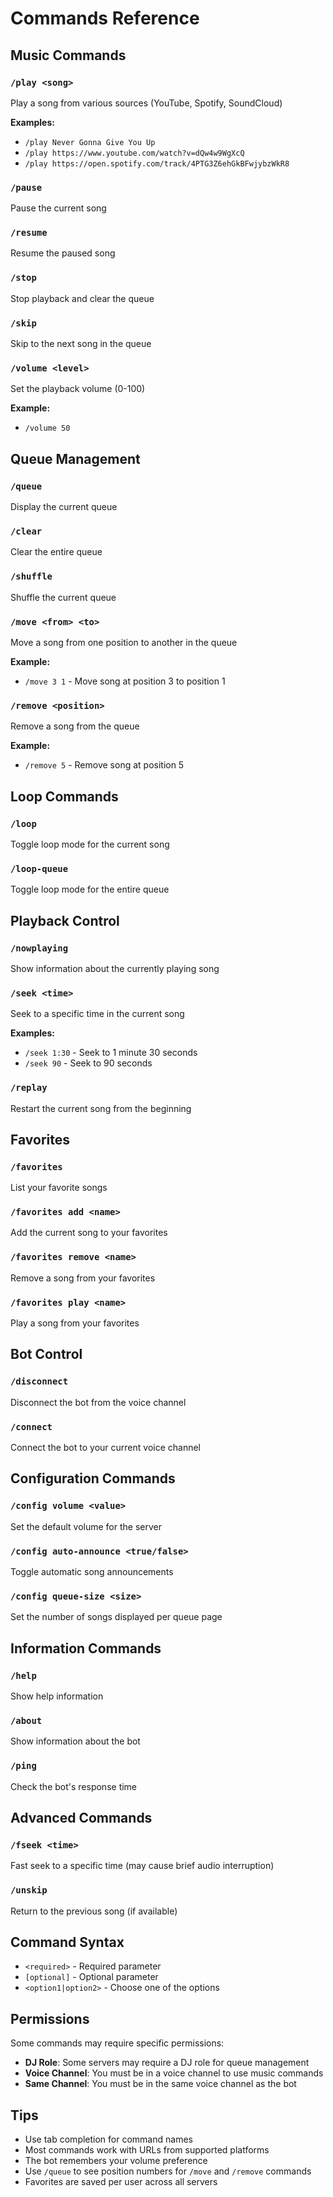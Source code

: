 # Commands Reference

## Music Commands

### `/play <song>`
Play a song from various sources (YouTube, Spotify, SoundCloud)

**Examples:**
- `/play Never Gonna Give You Up`
- `/play https://www.youtube.com/watch?v=dQw4w9WgXcQ`
- `/play https://open.spotify.com/track/4PTG3Z6ehGkBFwjybzWkR8`

### `/pause`
Pause the current song

### `/resume`
Resume the paused song

### `/stop`
Stop playback and clear the queue

### `/skip`
Skip to the next song in the queue

### `/volume <level>`
Set the playback volume (0-100)

**Example:**
- `/volume 50`

## Queue Management

### `/queue`
Display the current queue

### `/clear`
Clear the entire queue

### `/shuffle`
Shuffle the current queue

### `/move <from> <to>`
Move a song from one position to another in the queue

**Example:**
- `/move 3 1` - Move song at position 3 to position 1

### `/remove <position>`
Remove a song from the queue

**Example:**
- `/remove 5` - Remove song at position 5

## Loop Commands

### `/loop`
Toggle loop mode for the current song

### `/loop-queue`
Toggle loop mode for the entire queue

## Playback Control

### `/nowplaying`
Show information about the currently playing song

### `/seek <time>`
Seek to a specific time in the current song

**Examples:**
- `/seek 1:30` - Seek to 1 minute 30 seconds
- `/seek 90` - Seek to 90 seconds

### `/replay`
Restart the current song from the beginning

## Favorites

### `/favorites`
List your favorite songs

### `/favorites add <name>`
Add the current song to your favorites

### `/favorites remove <name>`
Remove a song from your favorites

### `/favorites play <name>`
Play a song from your favorites

## Bot Control

### `/disconnect`
Disconnect the bot from the voice channel

### `/connect`
Connect the bot to your current voice channel

## Configuration Commands

### `/config volume <value>`
Set the default volume for the server

### `/config auto-announce <true/false>`
Toggle automatic song announcements

### `/config queue-size <size>`
Set the number of songs displayed per queue page

## Information Commands

### `/help`
Show help information

### `/about`
Show information about the bot

### `/ping`
Check the bot's response time

## Advanced Commands

### `/fseek <time>`
Fast seek to a specific time (may cause brief audio interruption)

### `/unskip`
Return to the previous song (if available)

## Command Syntax

- `<required>` - Required parameter
- `[optional]` - Optional parameter
- `<option1|option2>` - Choose one of the options

## Permissions

Some commands may require specific permissions:
- **DJ Role**: Some servers may require a DJ role for queue management
- **Voice Channel**: You must be in a voice channel to use music commands
- **Same Channel**: You must be in the same voice channel as the bot

## Tips

- Use tab completion for command names
- Most commands work with URLs from supported platforms
- The bot remembers your volume preference
- Use `/queue` to see position numbers for `/move` and `/remove` commands
- Favorites are saved per user across all servers